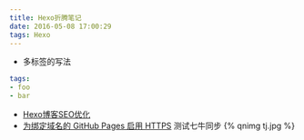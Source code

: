```yaml
---
title: Hexo折腾笔记
date: 2016-05-08 17:00:29
tags: Hexo
---
```

+ 多标签的写法
```yaml
tags:
- foo
- bar
```

+ [Hexo博客SEO优化](http://www.arao.me/2015/hexo-next-theme-optimize-seo/)
+ [为绑定域名的 GitHub Pages 启用 HTTPS](https://mazhuang.org/2016/05/21/enable-https-for-github-pages/)
测试七牛同步
{% qnimg tj.jpg %}